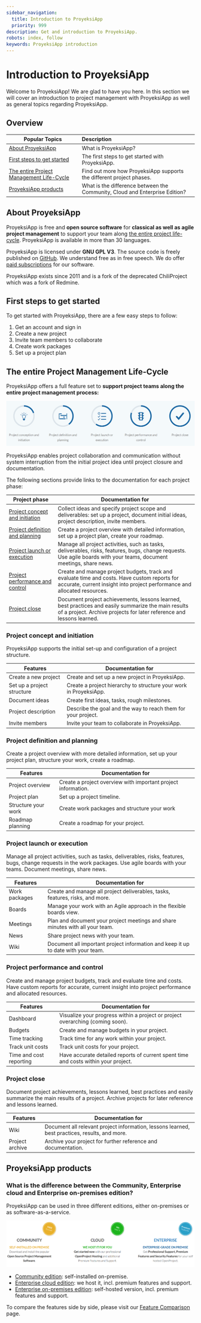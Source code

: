 ```yaml
---
sidebar_navigation:
  title: Introduction to ProyeksiApp
  priority: 999
description: Get and introduction to ProyeksiApp.
robots: index, follow
keywords: ProyeksiApp introduction
---
```

# Introduction to ProyeksiApp

Welcome to ProyeksiApp! We are glad to have you here. In this section we will cover an introduction to project management with ProyeksiApp as well as general topics regarding ProyeksiApp.

## Overview

| Popular Topics                                               | Description                                                  |
| ------------------------------------------------------------ | :----------------------------------------------------------- |
| [About ProyeksiApp](#about-proyeksiapp)                      | What is ProyeksiApp?                                         |
| [First steps to get started](#first-steps-to-get-started)    | The first steps to get started with ProyeksiApp.             |
| [The entire Project Management Life-Cycle](#the-entire-project-management-life-cycle) | Find out more how ProyeksiApp supports the different project phases. |
| [ProyeksiApp products](#proyeksiapp-products)                | What is the difference between the Community, Cloud and Enterprise Edition? |

## About ProyeksiApp

ProyeksiApp is free and **open source software** for **classical as well as agile project management** to support your team along [the entire project life-cycle](#the-entire-project-management-life-cycle). ProyeksiApp is available in more than 30 languages.

ProyeksiApp is licensed under **GNU GPL V3**. The source code is freely published on [GitHub](https://github.com/opf/proyeksiapp). We understand free as in free speech. We do offer [paid subscriptions](#proyeksiapp-products) for our software.

ProyeksiApp exists since 2011 and is a fork of the deprecated ChiliProject which was a fork of Redmine.

## First steps to get started

To get started with ProyeksiApp, there are a few easy steps to follow:

1. Get an account and sign in
2. Create a new project
3. Invite team members to collaborate
4. Create work packages
5. Set up a project plan

## The entire Project Management Life-Cycle

ProyeksiApp offers a full feature set to **support project teams along the entire project management process:**

![Project Management Life-Cycle](1565860195298.png)

ProyeksiApp enables project collaboration and communication without system interruption from the initial project idea until project closure and documentation.

The following sections provide links to the documentation for each project phase:

| Project phase                                                | Documentation for                                            |
| ------------------------------------------------------------ | ------------------------------------------------------------ |
| [Project concept and initiation](#project-concept-and-initiation) | Collect ideas and specify project scope and deliverables:  set up a project, document initial ideas, project description, invite members. |
| [Project definition and planning](#project-definition-and-planning) | Create a project overview with detailed information, set up a project plan, create your roadmap. |
| [Project launch or execution](#project-launch-or-execution)  | Manage all project activities, such as tasks, deliverables, risks, features, bugs, change requests. Use agile boards with your teams, document meetings, share news. |
| [Project performance and control](#project-performance-and-control) | Create and manage project budgets, track and evaluate time and costs. Have custom reports for accurate, current insight into project performance and allocated resources. |
| [Project close](#project-close)                              | Document project achievements, lessons learned, best practices and easily summarize the main results of a project. Archive projects for later reference and lessons learned. |

### Project concept and initiation

ProyeksiApp supports the initial set-up and configuration of a project structure.

| Features                   | Documentation for                                            |
| -------------------------- | ------------------------------------------------------------ |
| Create a new project       | Create and set up a new project in ProyeksiApp.              |
| Set up a project structure | Create a project hierarchy to structure your work in ProyeksiApp. |
| Document ideas             | Create first ideas, tasks, rough milestones.                 |
| Project description        | Describe the goal and the way to reach them for your project. |
| Invite members             | Invite your team to collaborate in ProyeksiApp.              |

### Project definition and planning

Create a project overview with more detailed information, set up your project plan, structure your work, create a roadmap.

| Features            | Documentation for                                            |
| ------------------- | ------------------------------------------------------------ |
| Project overview    | Create a project overview with important project information. |
| Project plan        | Set up a project timeline.                                   |
| Structure your work | Create work packages and structure your work                 |
| Roadmap planning    | Create a roadmap for your project.                           |

### Project launch or execution

Manage all project activities, such as tasks, deliverables, risks, features, bugs, change requests in the work packages. Use agile boards with your teams. Document meetings, share news.

| Features      | Documentation for                                            |
| ------------- | ------------------------------------------------------------ |
| Work packages | Create and manage all project deliverables, tasks, features, risks, and more. |
| Boards        | Manage your work with an Agile approach in the flexible boards view. |
| Meetings      | Plan and document your project meetings and share minutes with all your team. |
| News          | Share project news with your team.                           |
| Wiki          | Document all important project information and keep it up to date with your team. |

### Project performance and control

Create and manage project budgets, track and evaluate time and costs. Have custom reports for accurate, current insight into project performance and allocated resources.

| Features                | Documentation for                                            |
| ----------------------- | ------------------------------------------------------------ |
| Dashboard               | Visualize your progress within a project or project overarching (coming soon). |
| Budgets                 | Create and manage budgets in your project.                   |
| Time tracking           | Track time for any work within your project.                 |
| Track unit costs        | Track unit costs for your project.                           |
| Time and cost reporting | Have accurate detailed reports of current spent time and costs within your project. |

### Project close

Document project achievements, lessons learned, best practices and easily summarize the main results of a project. Archive projects for later reference and lessons learned.

| Features        | Documentation for                                            |
| --------------- | ------------------------------------------------------------ |
| Wiki            | Document all relevant project information, lessons learned, best practices, results, and more. |
| Project archive | Archive your project for further reference and documentation. |

## ProyeksiApp products

###  What is the difference between the Community, Enterprise cloud and Enterprise on-premises edition?

ProyeksiApp can be used in three different editions, either on-premises or as software-as-a-service.

![proyeksiapp versions](1569586019132.png)

* [Community edition](https://www.proyeksi.id/download-and-installation/): self-installed on-premise.
* [Enterprise cloud edition](https://www.proyeksi.id/hosting/): we host it, incl. premium features and support.
* [Enterprise on-premises edition](https://www.proyeksi.id/enterprise-edition/): self-hosted version, incl. premium features and support.

To compare the features side by side, please visit our [Feature Comparison](https://www.proyeksi.id/pricing/#features) page.
